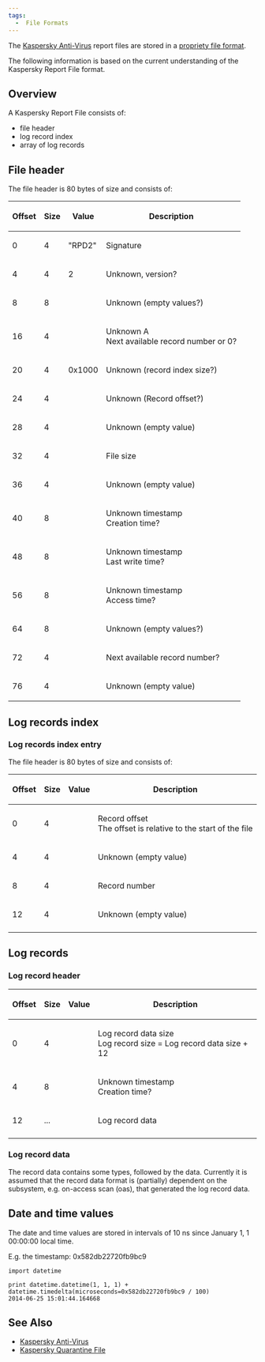 ```yaml
---
tags:
  -  File Formats
---
```

The [Kaspersky Anti-Virus](kaspersky_anti-virus.md) report files
are stored in a [propriety file format](file_formats.md).

The following information is based on the current understanding of the
Kaspersky Report File format.

## Overview

A Kaspersky Report File consists of:

- file header
- log record index
- array of log records

## File header

The file header is 80 bytes of size and consists of:

<table>
<thead>
<tr class="header">
<th><p>Offset</p></th>
<th><p>Size</p></th>
<th><p>Value</p></th>
<th><p>Description</p></th>
</tr>
</thead>
<tbody>
<tr class="odd">
<td><p>0</p></td>
<td><p>4</p></td>
<td><p>"RPD2"</p></td>
<td><p>Signature</p></td>
</tr>
<tr class="even">
<td><p>4</p></td>
<td><p>4</p></td>
<td><p>2</p></td>
<td><p>Unknown, version?</p></td>
</tr>
<tr class="odd">
<td><p>8</p></td>
<td><p>8</p></td>
<td></td>
<td><p>Unknown (empty values?)</p></td>
</tr>
<tr class="even">
<td><p>16</p></td>
<td><p>4</p></td>
<td></td>
<td><p>Unknown A<br />
Next available record number or 0?</p></td>
</tr>
<tr class="odd">
<td><p>20</p></td>
<td><p>4</p></td>
<td><p>0x1000</p></td>
<td><p>Unknown (record index size?)</p></td>
</tr>
<tr class="even">
<td><p>24</p></td>
<td><p>4</p></td>
<td></td>
<td><p>Unknown (Record offset?)</p></td>
</tr>
<tr class="odd">
<td><p>28</p></td>
<td><p>4</p></td>
<td></td>
<td><p>Unknown (empty value)</p></td>
</tr>
<tr class="even">
<td><p>32</p></td>
<td><p>4</p></td>
<td></td>
<td><p>File size</p></td>
</tr>
<tr class="odd">
<td><p>36</p></td>
<td><p>4</p></td>
<td></td>
<td><p>Unknown (empty value)</p></td>
</tr>
<tr class="even">
<td><p>40</p></td>
<td><p>8</p></td>
<td></td>
<td><p>Unknown timestamp<br />
Creation time?</p></td>
</tr>
<tr class="odd">
<td><p>48</p></td>
<td><p>8</p></td>
<td></td>
<td><p>Unknown timestamp<br />
Last write time?</p></td>
</tr>
<tr class="even">
<td><p>56</p></td>
<td><p>8</p></td>
<td></td>
<td><p>Unknown timestamp<br />
Access time?</p></td>
</tr>
<tr class="odd">
<td><p>64</p></td>
<td><p>8</p></td>
<td></td>
<td><p>Unknown (empty values?)</p></td>
</tr>
<tr class="even">
<td><p>72</p></td>
<td><p>4</p></td>
<td></td>
<td><p>Next available record number?</p></td>
</tr>
<tr class="odd">
<td><p>76</p></td>
<td><p>4</p></td>
<td></td>
<td><p>Unknown (empty value)</p></td>
</tr>
</tbody>
</table>

## Log records index

### Log records index entry

The file header is 80 bytes of size and consists of:

<table>
<thead>
<tr class="header">
<th><p>Offset</p></th>
<th><p>Size</p></th>
<th><p>Value</p></th>
<th><p>Description</p></th>
</tr>
</thead>
<tbody>
<tr class="odd">
<td><p>0</p></td>
<td><p>4</p></td>
<td></td>
<td><p>Record offset<br />
The offset is relative to the start of the file</p></td>
</tr>
<tr class="even">
<td><p>4</p></td>
<td><p>4</p></td>
<td></td>
<td><p>Unknown (empty value)</p></td>
</tr>
<tr class="odd">
<td><p>8</p></td>
<td><p>4</p></td>
<td></td>
<td><p>Record number</p></td>
</tr>
<tr class="even">
<td><p>12</p></td>
<td><p>4</p></td>
<td></td>
<td><p>Unknown (empty value)</p></td>
</tr>
<tr class="odd">
<td></td>
<td></td>
<td></td>
<td></td>
</tr>
</tbody>
</table>

## Log records

### Log record header

<table>
<thead>
<tr class="header">
<th><p>Offset</p></th>
<th><p>Size</p></th>
<th><p>Value</p></th>
<th><p>Description</p></th>
</tr>
</thead>
<tbody>
<tr class="odd">
<td><p>0</p></td>
<td><p>4</p></td>
<td></td>
<td><p>Log record data size<br />
Log record size = Log record data size + 12</p></td>
</tr>
<tr class="even">
<td><p>4</p></td>
<td><p>8</p></td>
<td></td>
<td><p>Unknown timestamp<br />
Creation time?</p></td>
</tr>
<tr class="odd">
<td><p>12</p></td>
<td><p>...</p></td>
<td></td>
<td><p>Log record data</p></td>
</tr>
<tr class="even">
<td></td>
<td></td>
<td></td>
<td></td>
</tr>
</tbody>
</table>

### Log record data

The record data contains some types, followed by the data. Currently it
is assumed that the record data format is (partially) dependent on the
subsystem, e.g. on-access scan (oas), that generated the log record
data.

## Date and time values

The date and time values are stored in intervals of 10 ns since January
1, 1 00:00:00 local time.

E.g. the timestamp: 0x582db22720fb9bc9

    import datetime

    print datetime.datetime(1, 1, 1) + datetime.timedelta(microseconds=0x582db22720fb9bc9 / 100)
    2014-06-25 15:01:44.164668

## See Also

- [Kaspersky Anti-Virus](kaspersky_anti-virus.md)
- [Kaspersky Quarantine File](kaspersky_quarantine_file.md)

